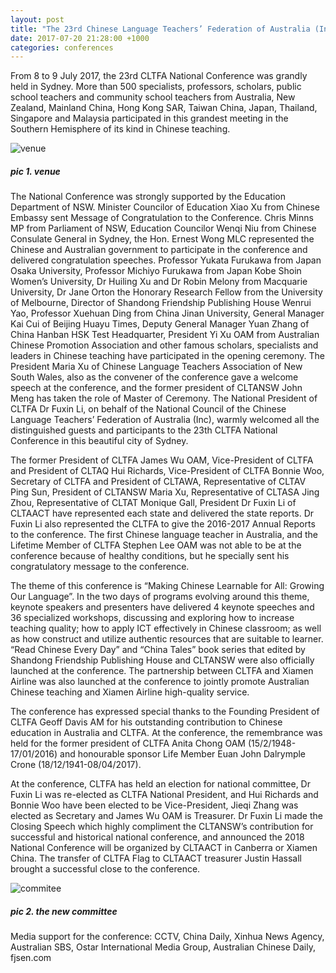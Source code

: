 ```yaml
---
layout: post
title: "The 23rd Chinese Language Teachers’ Federation of Australia (Inc) National Conference was successfully held in Sydney on 8 & 9 July 2017"
date: 2017-07-20 21:28:00 +1000
categories: conferences
---
```


From 8 to 9 July 2017, the 23rd CLTFA National Conference was grandly held in Sydney. More than 500 specialists, professors, scholars, public school teachers and community school teachers from Australia, New Zealand, Mainland China, Hong Kong SAR, Taiwan China, Japan, Thailand, Singapore and Malaysia participated in this grandest meeting in the Southern Hemisphere of its kind in Chinese teaching.

![venue](https://hrwuqg-ch3301.files.1drv.com/y4mz3xy9PL_b4rpMIjPYDVBCF7TJCc3FZR06ROirv8ojIERTaE5FsJDggr0X7FFBpYVHbBToI3vntqfBfiTwuEywoq67TPtwFozRU7IjWcgSjOhpXhjNp4l5eIJNk0GKU4fXxVB1mzgoYHUNSkdKHxNDe-zs5dMR9hdx-fnZGnqTo_sRUWsKQthMO1r59BlUdbSHD_M2VCj5_csVozDwCCgOg?width=1024&height=515&cropmode=none)
##### pic 1. venue

The National Conference was strongly supported by the Education Department of NSW. Minister Councilor of Education Xiao Xu from Chinese Embassy sent Message of Congratulation to the Conference. Chris Minns MP from Parliament of NSW, Education Councilor Wenqi Niu from Chinese Consulate General in Sydney, the Hon. Ernest Wong MLC represented the Chinese and Australian government to participate in the conference and delivered congratulation speeches. Professor Yukata Furukawa from Japan Osaka University, Professor Michiyo Furukawa from Japan Kobe Shoin Women’s University, Dr Huiling Xu and Dr Robin Melony from Macquarie University, Dr Jane Orton the Honorary Research Fellow from the University of Melbourne, Director of Shandong Friendship Publishing House Wenrui Yao, Professor Xuehuan Ding from China Jinan University, General Manager Kai Cui of Beijing Huayu Times, Deputy General Manager Yuan Zhang of China Hanban HSK Test Headquarter, President Yi Xu OAM from Australian Chinese Promotion Association and other famous scholars, specialists and leaders in Chinese teaching have participated in the opening ceremony. The President Maria Xu of Chinese Language Teachers Association of New South Wales, also as the convener of the conference gave a welcome speech at the conference, and the former president of CLTANSW John Meng has taken the role of Master of Ceremony. The National President of CLTFA Dr Fuxin Li, on behalf of the National Council of the Chinese Language Teachers’ Federation of Australia (Inc), warmly welcomed all the distinguished guests and participants to the 23th CLTFA National Conference in this beautiful city of Sydney.

The former President of CLTFA James Wu OAM, Vice-President of CLTFA and President of CLTAQ Hui Richards, Vice-President of CLTFA Bonnie Woo, Secretary of CLTFA and President of CLTAWA, Representative of CLTAV Ping Sun, President of CLTANSW Maria Xu, Representative of CLTASA Jing Zhou, Representative of CLTAT Monique Gall, President Dr Fuxin Li of CLTAACT have represented each state and delivered the state reports. Dr Fuxin Li also represented the CLTFA to give the 2016-2017 Annual Reports to the conference. The first Chinese language teacher in Australia, and the Lifetime Member of CLTFA Stephen Lee OAM was not able to be at the conference because of healthy conditions, but he specially sent his congratulatory message to the conference.

The theme of this conference is “Making Chinese Learnable for All: Growing Our Language”. In the two days of programs evolving around this theme, keynote speakers and presenters have delivered 4 keynote speeches and 36 specialized workshops, discussing and exploring how to increase teaching quality; how to apply ICT effectively in Chinese classroom; as well as how construct and utilize authentic resources that are suitable to learner. “Read Chinese Every Day” and “China Tales” book series that edited by Shandong Friendship Publishing House and CLTANSW were also officially launched at the conference. The partnership between CLTFA and Xiamen Airline was also launched at the conference to jointly promote Australian Chinese teaching and Xiamen Airline high-quality service.

The conference has expressed special thanks to the Founding President of CLTFA Geoff Davis AM for his outstanding contribution to Chinese education in Australia and CLTFA. At the conference, the remembrance was held for the former president of CLTFA Anita Chong OAM (15/2/1948-17/01/2016) and honourable sponsor Life Member Euan John Dalrymple Crone (18/12/1941-08/04/2017).

At the conference, CLTFA has held an election for national committee, Dr Fuxin Li was re-elected as CLTFA National President, and Hui Richards and Bonnie Woo have been elected to be Vice-President, Jieqi Zhang was elected as Secretary and James Wu OAM is Treasurer. Dr Fuxin Li made the Closing Speech which highly compliment the CLTANSW’s contribution for successful and historical national conference, and announced the 2018 National Conference will be organized by CLTAACT in Canberra or Xiamen China. The transfer of CLTFA Flag to CLTAACT treasurer Justin Hassall brought a successful close to the conference.

![commitee](https://hryvcg-ch3301.files.1drv.com/y4m5tEXky1QxBBeAneM_VOmmpSbbSLen35mDbjMkQ7_AINl99pt4ZZI94vMt_K-i3VcmFueP6zEycSFuA0TmY02kX9wU1wBSVwroGA9cI2DYSnZjVz7w-B9xAM5p7PyPTxDYwH7Zvmlm6r4upRpxBj4F5h4SPzfxXsTF9yAvlbtOpCRgnExbXsV59S2bAYGSM4k_yhdJuduIHzMcWxv_3q6Zw?width=1024&height=768&cropmode=none)
##### pic 2. the new committee

Media support for the conference: CCTV, China Daily, Xinhua News Agency, Australian SBS, Ostar International Media Group, Australian Chinese Daily, fjsen.com
